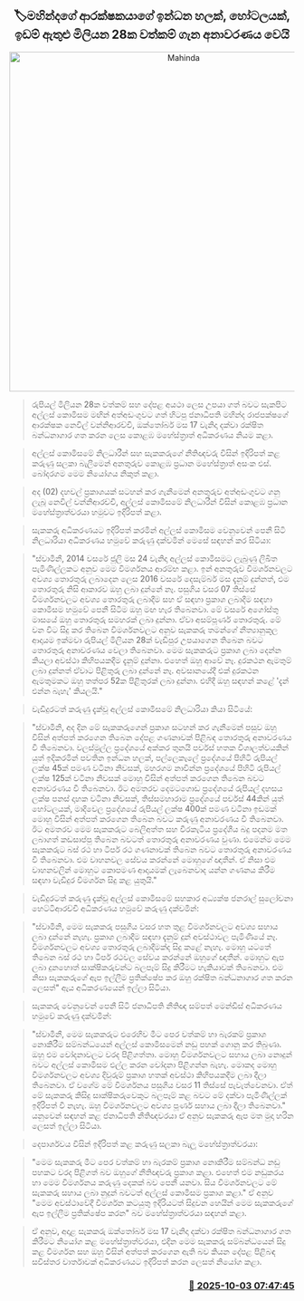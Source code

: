 <p align='center'><b><h2 align='center' title='Mahinda's bodyguard's assets worth 28 million, including a gas station, hotel, and land, revealed'>🏷මහින්දගේ ආරක්ෂකයාගේ ඉන්ධන හලක්, හෝටලයක්, ඉඩම් ඇතුළු මිලියන 28ක වත්කම් ගැන අනාවරණය වෙයි</h2></b></p>
<p align='center'><img src='https://helakuru.sgp1.cdn.digitaloceanspaces.com/esana/images/lib/nevil-wanniarachchi.jpg' width='600' alt='Mahinda's bodyguard's assets worth 28 million, including a gas station, hotel, and land, revealed'></p>

> රුපියල් මිලියන 28ක වත්කම් සහ දේපළ අයථා ලෙස උපයා ගත් බවට සැකපිට අල්ලස් කොමිසම මඟින් අත්අඩංගුවට ගත් හිටපු ජනාධිපති මහින්ද රාජපක්ෂගේ ආරක්ෂක නෙවිල් වන්නිආරච්චි, ඔක්තෝබර් මස 17 වැනිදා දක්වා රක්ෂිත බන්ධනාගාර ගත කරන ලෙස කොළඹ මහේස්ත්‍රාත් අධිකරණය නියම කළා.

> අල්ලස් කොමිසමේ නිලධාරීන් සහ සැකකරුගේ නීතිඥවරු විසින් ඉදිරිපත් කළ කරුණු සලකා බැලීමෙන් අනතුරුව කොළඹ ප්‍රධාන මහේස්ත්‍රාත් අසංක එස්. බෝදරගම මෙම නියෝගය නිකුත් කළා.

> අද (02) දහවල් ප්‍රකාශයක් සටහන් කර ගැනීමෙන් අනතුරුව අත්අඩංගුවට ගනු ලැබූ නෙවිල් වන්නිආරච්චි, අල්ලස් කොමිසමේ නිලධාරීන් විසින් කොළඹ ප්‍රධාන මහේස්ත්‍රාත්වරයා හමුවට ඉදිරිපත් කළා.

> සැකකරු අධිකරණයට ඉදිරිපත් කරමින් අල්ලස් කොමිසම වෙනුවෙන් පෙනී සිටි නිලධාරියා අධිකරණය හමුවේ කරුණු දක්වමින් මෙසේ සඳහන් කර සිටියා:

> "ස්වාමීනී, 2014 වසරේ ජූලි මස 24 වැනිදා අල්ලස් කොමිසමට ලැබුණු ලිඛිත පැමිණිල්ලකට අනුව මෙම විමර්ශනය ආරම්භ කළා. ඉන් අනතුරුව විමර්ශනවලට අවශ්‍ය තොරතුරු ලබාදෙන ලෙස 2016 වසරේ දෙසැම්බර් මස දැනුම් දුන්නත්, එම තොරතුරු නිසි ආකාරව ඔහු ලබා දුන්නේ නෑ. පසුගිය වසර 07 තිස්සේ විමර්ශනවලට අවශ්‍ය තොරතුරු ලබාදීම සහ ඒ සඳහා ප්‍රකාශ ලබාදීම සඳහා කොමිසම හමුවේ පෙනී සිටීම ඔහු මඟ හැර තිබෙනවා. මේ වසරේ අගෝස්තු මාසයේ ඔහු තොරතුරු සමහරක් ලබා දුන්නා. ඒවා අසම්පූර්ණ තොරතුරු. මේ වන විට සිදු කර තිබෙන විමර්ශනවලට අනුව සැකකරු තමන්ගේ නීත්‍යානුකූල ආදායම ඉක්මවා රුපියල් මිලියන 28ක් වැඩිපුර උපයාගෙන තිබෙන බවට තොරතුරු අනාවරණය වෙලා තිබෙනවා. මෙම සැකකරුට ප්‍රකාශ ලබා දෙන්න කියලා අවස්ථා කිහිපයකදීම දැනුම් දුන්නා. එහෙත් ඔහු ආවේ නෑ. දුරකථන ඇමතුම් ලබා දුන්නත් ඒවාට පිළිතුරු ලබා දුන්නේ නෑ. අවසානයේදී එක් දුරකථන ඇමතුමකට ඔහු තත්පර 52ක පිළිතුරක් ලබා දුන්නා. එහිදී ඔහු සඳහන් කළේ 'දැන් එන්න බැහැ' කියලයි."

> වැඩිදුරටත් කරුණු දැක්වූ අල්ලස් කොමිසමේ නිලධාරියා කියා සිටියේ:

> "ස්වාමීනි, අද දින මේ සැකකරුගෙන් ප්‍රකාශ සටහන් කර ගැනීමෙන් පසුව ඔහු විසින් අත්පත් කරගෙන තිබෙන දේපළ ගණනාවක් පිළිබඳ තොරතුරු අනාවරණය වී තිබෙනවා. වලස්මුල්ල ප්‍රදේශයේ අක්කර තුනයි පර්චස් හතක විශාලත්වයකින් යුත් ඉදිකරමින් පවතින ඉන්ධන හලක්, පල්ලෙකැලේ ප්‍රදේශයේ පිහිටි රුපියල් ලක්ෂ 45ක් පමණ වටිනා නිවසක්, මහරගම නාවින්න ප්‍රදේශයේ පිහිටි රුපියල් ලක්ෂ 125ක් වටිනා නිවසක් මොහු විසින් අත්පත් කරගෙන තිබෙන බවට අනාවරණය වී තිබෙනවා. ඊට අමතරව දෙමටගොඩ ප්‍රදේශයේ රුපියල් දහසය ලක්ෂ පනස් දාහක වටිනා නිවසක්, තිස්සමහාරාම ප්‍රදේශයේ පර්චස් 44කින් යුත් හෝටලයක්, මාදිවෙල ප්‍රදේශයේ රුපියල් ලක්ෂ 400ක් පමණ වටිනා ඉඩමක් මොහු විසින් අත්පත් කරගෙන තිබෙන බවට කරුණු අනාවරණය වී තිබෙනවා. ඊට අමතරව මෙම සැකකරුට බෙලිඅත්ත සහ වීරකැටිය ප්‍රදේශීය බදු පදනම මත ලබාගත් කඩසාප්පු තිබෙන බවටත් තොරතුරු අනාවරණය වුණා. එමෙන්ම මෙම සැකකරුට බස් රථ හා ටිපර් රථ ගණනාවක් තිබෙන බවට තොරතුරු අනාවරණය වී තිබෙනවා. එම වාහනවල සේවය කරන්නේ මොහුගේ ඥාතීන්. ඒ නිසා එම වාහනවලින් මොහුට කොපමණ ආදායමක් ලැබෙනවාද යන්න ගණනය කිරීම සඳහා වැඩිදුර විමර්ශන සිදු කළ යුතුයි."

> වැඩිදුරටත් කරුණු දැක්වූ අල්ලස් කොමිසමේ සහකාර අධ්‍යක්ෂ ජනරාල් සුලෝචනා හෙට්ටිආරච්චි අධිකරණය හමුවේ කරුණු දක්වමින්:

> "ස්වාමීනි, මෙම සැකකරු පසුගිය වසර හත තුළ විමර්ශනවලට අවශ්‍ය සහාය ලබා දුන්නේ නැහැ. ප්‍රකාශ ලබාදීම සඳහා දැනුම් දුන් අවස්ථාවල පැමිණියේ නෑ. විමර්ශනවලට අවශ්‍ය තොරතුරු ලබාදීමක්ද සිදු කළේ නැහැ. මොහු යටතේ තිබෙන බස් රථ හා ටිපර් රථවල සේවය කරන්නේ ඔහුගේ ඥාතීන්. මොහුට ඇප ලබා දුනහොත් සාක්ෂිකරුවන්ට බලපෑම් සිදු කිරීමට හැකියාවක් තිබෙනවා. එම නිසා සැකකරුගේ ඇප ඉල්ලීම ප්‍රතික්ෂේප කර ඔහු රක්ෂිත බන්ධනාගාර ගත කරන ලෙසත්" ඇය අධිකරණයෙන් ඉල්ලා සිටියා.

> සැකකරු වෙනුවෙන් පෙනී සිටි ජනාධිපති නීතිඥ සම්පත් මෙන්ඩිස් අධිකරණය හමුවේ කරුණු දක්වමින්:

> "ස්වාමීනී, මෙම සැකකරුට එරෙහිව මීට පෙර වත්කම් හා බැරකම් ප්‍රකාශ නොකිරීම සම්බන්ධයෙන් අල්ලස් කොමිසමෙන් නඩු පහක් ගොනු කර තිබුණා. ඔහු එම චෝදනාවලට වරද පිළිගත්තා. මොහු විමර්ශනවලට සහාය ලබා නොදුන් බවට අල්ලස් කොමිසම එල්ල කරන චෝදනා පිළිගන්න බැහැ. මොකද මොහු විමර්ශනවලට අවශ්‍ය දිවුරුම් ප්‍රකාශ හතක් අවස්ථා කිහිපයකදීම ලබා දීලා තිබෙනවා. ඒ වගේම මේ විමර්ශනය පසුගිය වසර 11 තිස්සේ පැවැත්වෙනවා. ඒත් මේ සැකකරු කිසිදු සාක්ෂිකරුවෙකුට බලපෑම් කළ බවට මේ දක්වා පැමිණිල්ලක් ඉදිරිපත් වී නැහැ. ඔහු විමර්ශනවලට අවශ්‍ය පූර්ණ සහාය ලබා දීලා තිබෙනවා." යනුවෙන් සඳහන් කළ ජනාධිපති නීතිඥවරයා ඒ අනුව සැකකරු ඇප මත මුදා හරින ලෙසත් ඉල්ලා සිටියා.

> දෙපාර්ශවය විසින් ඉදිරිපත් කළ කරුණු සලකා බැලූ මහේස්ත්‍රාත්වරයා:

> "මෙම සැකකරු මීට පෙර වත්කම් හා බැරකම් ප්‍රකාශ නොකිරීම සම්බන්ධ නඩු පහකට වරද පිළිගත් බව ඔහුගේ නීතිඥවරු ප්‍රකාශ කළා. එහෙත් එම නඩුකරය හා මෙම විමර්ශනය කරුණු දෙකක් බව පෙනී යනවා. සිය විමර්ශනවලට මේ සැකකරු සහාය ලබා නුදුන් බවටත් අල්ලස් කොමිසම ප්‍රකාශ කළා." ඒ අනුව "මෙම අවස්ථාවේදී විමර්ශන කටයුතු ඉදිරියටත් සිදුවන හෙයින් මෙම සැකකරුගේ ඇප ඉල්ලීම ප්‍රතික්ෂේප කරන" බව මහේස්ත්‍රාත්වරයා සඳහන් කළා.

> ඒ අනුව, අදාළ සැකකරු ඔක්තෝබර් මස 17 වැනිදා දක්වා රක්ෂිත බන්ධනාගාර ගත කිරීමට නියෝග කළ මහේස්ත්‍රාත්වරයා, එදින මෙම සැකකරු සම්බන්ධයෙන් සිදු කළ විමර්ශන සහ ඔහු විසින් අත්පත් කරගෙන ඇති බව කියන දේපළ පිළිබඳ සවිස්තර වාර්තාවක් අධිකරණයට ඉදිරිපත් කරන ලෙසත් නියෝග කළා.



<h3 align='right'><a href='https://www.helakuru.lk/esana/p/114188/'>📅 2025-10-03 07:47:45</a></h3>
